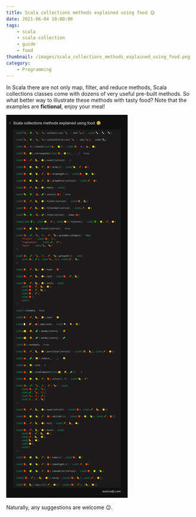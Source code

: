 ```yaml
---
title: Scala collections methods explained using food 😋
date: 2021-06-04 10:00:00
tags:
	- scala
	- scala-collection
	- guide
	- food
thumbnail: /images/scala_collections_methods_explained_using_food.png
category:
	- Programming
---
```


In Scala there are not only map, filter, and reduce methods, Scala collections classes come with dozens of very useful pre-built methods. So what better way to illustrate these methods with tasty food? Note that the examples are **fictional**, enjoy your meal!

![Scala collections methods explained using food 😋](/images/scala_collections_methods_explained_using_food.png)

Naturally, any suggestions are welcome 😉.

